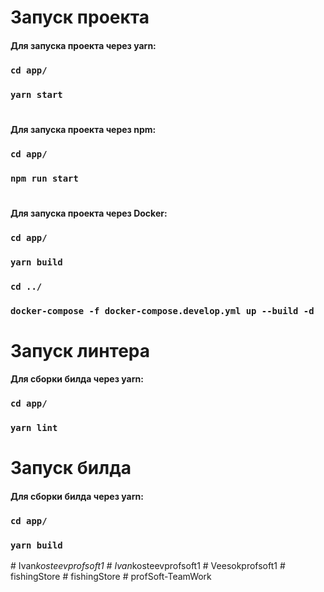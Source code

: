 # Запуск проекта

#### Для запуска проекта через yarn:
### `cd app/`
### `yarn start`
#
#### Для запуска проекта через npm:
### `cd app/`
### `npm run start`
#
#### Для запуска проекта через Docker:
### `cd app/`
### `yarn build`
### `cd ../`
### `docker-compose -f docker-compose.develop.yml up --build -d`

# Запуск линтера

#### Для сборки билда через yarn:
### `cd app/`
### `yarn lint`

# Запуск билда

#### Для сборки билда через yarn:
### `cd app/`
### `yarn build`


#   I v a n _ k o s t e e v _ _ p r o f s o f t 1  
 #   I v a n _ k o s t e e v _ _ p r o f s o f t 1  
 #   V e e s o k _ _ p r o f s o f t 1  
 #   f i s h i n g S t o r e  
 #   f i s h i n g S t o r e  
 #   p r o f S o f t - T e a m W o r k  
 